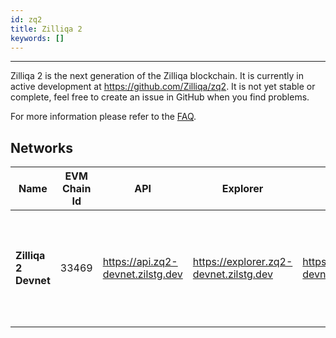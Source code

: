 ```yaml
---
id: zq2
title: Zilliqa 2
keywords: []
---
```


---

Zilliqa 2 is the next generation of the Zilliqa blockchain.
It is currently in active development at https://github.com/Zilliqa/zq2.
It is not yet stable or complete, feel free to create an issue in GitHub when you find problems.

For more information please refer to the [FAQ](faq.md).

## Networks

| Name | EVM Chain Id | API | Explorer | Faucet | Notes |
| --- | --- | --- | --- | --- | --- |
| **Zilliqa 2 Devnet** | 33469 | https://api.zq2-devnet.zilstg.dev | https://explorer.zq2-devnet.zilstg.dev | https://faucet.zq2-devnet.zilstg.dev | Active unstable development network. Expect frequent updates, bugs and state resets. |
